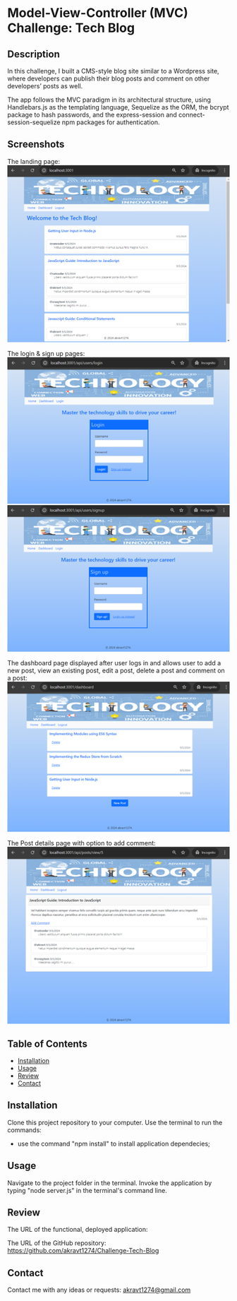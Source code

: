 # Model-View-Controller (MVC) Challenge: Tech Blog

## Description
In this challenge, I built a CMS-style blog site similar to a Wordpress site, where developers can publish their blog posts and comment on other developers’ posts as well.

The app follows the MVC paradigm in its architectural structure, using Handlebars.js as the templating language, Sequelize as the ORM, the bcrypt package to hash passwords, and the express-session and connect-session-sequelize npm packages for authentication.

## Screenshots
The landing page:
    ![alt text](/public/assets/image-3.png)

The login & sign up pages:
    ![alt text](/public/assets/image-5.png)
    ![alt text](/public/assets/image-8.png)

The dashboard page displayed after user logs in and allows user to add a new post, view an existing post, edit a post, delete a post and comment on a post:
    ![alt text](/public/assets/image-1.png)

The Post details page with option to add comment:
    ![alt text](/public/assets/image-4.png)

## Table of Contents
* [Installation](#installation)
* [Usage](#usage)
* [Review](#review)
* [Contact](#contact)

## Installation
Clone this project repository to your computer. 
Use the terminal to run the commands:
- use the command "npm install" to install application dependecies;

## Usage
Navigate to the project folder in the terminal. Invoke the application by typing "node server.js" in the terminal's command line. 

## Review
The URL of the functional, deployed application:

The URL of the GitHub repository: https://github.com/akravt1274/Challenge-Tech-Blog

## Contact
Contact me with any ideas or requests: akravt1274@gmail.com
